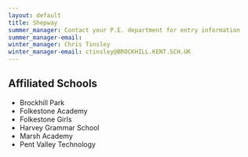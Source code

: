 ```yaml
---
layout: default
title: Shepway
summer_manager: Contact your P.E. department for entry information
summer_manager-email: 
winter_manager: Chris Tinsley
winter_manager-email: ctinsley@BROCKHILL.KENT.SCH.UK
---
```


## Affiliated Schools

- Brockhill Park
- Folkestone Academy
- Folkestone Girls
- Harvey Grammar School
- Marsh Academy
- Pent Valley Technology